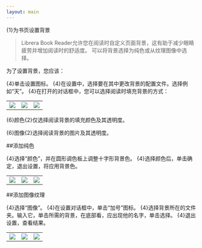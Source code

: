 ```yaml
---
layout: main
---
```


{1}为书页设置背景

> Librera Book Reader允许您在阅读时自定义页面背景，这有助于减少眼睛疲劳并增加阅读时的舒适度。
可以将背景选择为纯色或从纹理图像中选择。

为了设置背景，您应该：

{4}单击设置图标。
{4}在设置中，选择要在其中更改背景的配置文件。选择例如“天”。
{4}在打开的对话框中，您可以选择阅读时填充背景的方式：

||||
|-|-|-|
|![](1.jpg)|![](2.jpg)|![](3.jpg)|

{6}颜色{2}仅选择阅读背景的填充颜色及其透明度。

{6}图像{2}选择阅读背景的图片及其透明度。

##添加纯色

{4}选择“颜色”，并在圆形调色板上调整十字形背景色。
{4}选择颜色后，单击确定，退出设置，将应用背景色。

||||
|-|-|-|
|![](3.jpg)|![](5.jpg)|![](8.jpg)|


##添加图像纹理

{4}选择“图像”。
{4}在设置对话框中，单击“加号”图标。
{4}选择背景所在的文件夹。输入它，单击所需的背景，在底部看，应出现他的名字，单击选择。
{4}退出设置，查看结果。

||||
|-|-|-|
|![](7.jpg)|![](4.jpg)|![](9.jpg)|


